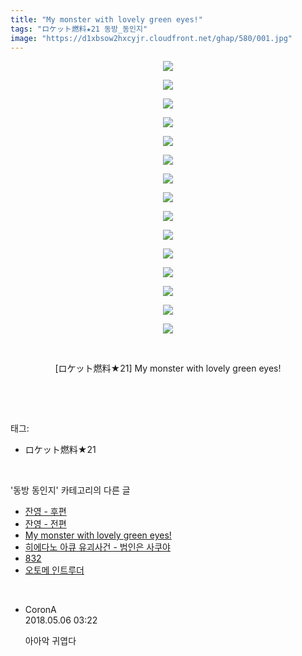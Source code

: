 ```yaml
---
title: "My monster with lovely green eyes!"
tags: "ロケット燃料★21 동방_동인지"
image: "https://d1xbsow2hxcyjr.cloudfront.net/ghap/580/001.jpg"
---
```

<div class="article">
<p style="text-align: center; clear: none; float: none;"><img src="{{ site.imgserver10 }}/ghap/580/001.jpg"/></p>
<p style="text-align: center; clear: none; float: none;"><img src="{{ site.imgserver10 }}/ghap/580/002.jpg"/></p>
<p style="text-align: center; clear: none; float: none;"><img src="{{ site.imgserver10 }}/ghap/580/003.jpg"/></p>
<p style="text-align: center; clear: none; float: none;"><img src="{{ site.imgserver10 }}/ghap/580/004.jpg"/></p>
<p style="text-align: center; clear: none; float: none;"><img src="{{ site.imgserver10 }}/ghap/580/005.jpg"/></p>
<p style="text-align: center; clear: none; float: none;"><img src="{{ site.imgserver10 }}/ghap/580/006.jpg"/></p>
<p style="text-align: center; clear: none; float: none;"><img src="{{ site.imgserver10 }}/ghap/580/007.jpg"/></p>
<p style="text-align: center; clear: none; float: none;"><img src="{{ site.imgserver10 }}/ghap/580/008.jpg"/></p>
<p style="text-align: center; clear: none; float: none;"><img src="{{ site.imgserver10 }}/ghap/580/009.jpg"/></p>
<p style="text-align: center; clear: none; float: none;"><img src="{{ site.imgserver10 }}/ghap/580/010.jpg"/></p>
<p style="text-align: center; clear: none; float: none;"><img src="{{ site.imgserver10 }}/ghap/580/011.jpg"/></p>
<p style="text-align: center; clear: none; float: none;"><img src="{{ site.imgserver10 }}/ghap/580/012.jpg"/></p>
<p style="text-align: center; clear: none; float: none;"><img src="{{ site.imgserver10 }}/ghap/580/013.jpg"/></p>
<p style="text-align: center; clear: none; float: none;"><img src="{{ site.imgserver10 }}/ghap/580/014.jpg"/></p>
<p style="text-align: center; clear: none; float: none;"><img src="{{ site.imgserver10 }}/ghap/580/015.jpg"/></p>
<p style="text-align: center; clear: none; float: none;"><br/></p>
<p style="text-align: center; clear: none; float: none;">[ロケット燃料★21] My monster with lovely green eyes!</p>
<p><br/></p>
</div><br/>
<div class="tagTrail">
<p>태그: </p>
<ul>
<li>ロケット燃料★21</li>
</ul>
</div><br/>
<div class="another">
<p>'동방 동인지' 카테고리의 다른 글</p>
<ul>
<li><a href="/ghap_582">잔영 - 후편</a></li>
<li><a href="/ghap_581">잔영 - 전편</a></li>
<li><a href="/ghap_580">My monster with lovely green eyes!</a></li>
<li><a href="/ghap_579">히에다노 아큐 유괴사건 - 범인은 사쿠야</a></li>
<li><a href="/ghap_578">832</a></li>
<li><a href="/ghap_577">오토메 인트루더</a></li>
</ul>
</div><br/>
<div class="cb_module cb_fluid">
<div class="cb_wrt cb_profile">
<div class="comment">
<ul>
<li class="cb_thumb_off" id="comment15251183">
<div class="cb_comment_area">
<div class="cb_info_area">
<div class="cb_section">
<span class="cb_nick_name">CoronA</span>
</div>
<div class="cb_section">
<span class="cb_date">2018.05.06 03:22 </span>
</div>
</div>
<div class="cb_dsc_comment">
<p class="cb_dsc">
											아아악 귀엽다
										</p>
</div>
</div></li>
</ul>
</div>
</div><!-- commentList close -->
</div><br/>
